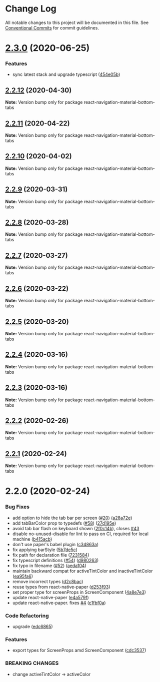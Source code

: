 # Change Log

All notable changes to this project will be documented in this file.
See [Conventional Commits](https://conventionalcommits.org) for commit guidelines.

# [2.3.0](https://github.com/react-navigation/react-navigation-material-bottom-tabs/compare/react-navigation-material-bottom-tabs@2.2.12...react-navigation-material-bottom-tabs@2.3.0) (2020-06-25)


### Features

* sync latest stack and upgrade typescript ([454e05b](https://github.com/react-navigation/react-navigation-material-bottom-tabs/commit/454e05b02ec97f053b381fdc801df899d8c93cb6))





## [2.2.12](https://github.com/react-navigation/react-navigation-material-bottom-tabs/compare/react-navigation-material-bottom-tabs@2.2.11...react-navigation-material-bottom-tabs@2.2.12) (2020-04-30)

**Note:** Version bump only for package react-navigation-material-bottom-tabs





## [2.2.11](https://github.com/react-navigation/react-navigation-material-bottom-tabs/compare/react-navigation-material-bottom-tabs@2.2.10...react-navigation-material-bottom-tabs@2.2.11) (2020-04-22)

**Note:** Version bump only for package react-navigation-material-bottom-tabs





## [2.2.10](https://github.com/react-navigation/react-navigation-material-bottom-tabs/compare/react-navigation-material-bottom-tabs@2.2.9...react-navigation-material-bottom-tabs@2.2.10) (2020-04-02)

**Note:** Version bump only for package react-navigation-material-bottom-tabs





## [2.2.9](https://github.com/react-navigation/react-navigation-material-bottom-tabs/compare/react-navigation-material-bottom-tabs@2.2.8...react-navigation-material-bottom-tabs@2.2.9) (2020-03-31)

**Note:** Version bump only for package react-navigation-material-bottom-tabs





## [2.2.8](https://github.com/react-navigation/react-navigation-material-bottom-tabs/compare/react-navigation-material-bottom-tabs@2.2.6...react-navigation-material-bottom-tabs@2.2.8) (2020-03-28)

**Note:** Version bump only for package react-navigation-material-bottom-tabs





## [2.2.7](https://github.com/react-navigation/react-navigation-material-bottom-tabs/compare/react-navigation-material-bottom-tabs@2.2.6...react-navigation-material-bottom-tabs@2.2.7) (2020-03-27)

**Note:** Version bump only for package react-navigation-material-bottom-tabs





## [2.2.6](https://github.com/react-navigation/react-navigation-material-bottom-tabs/compare/react-navigation-material-bottom-tabs@2.2.5...react-navigation-material-bottom-tabs@2.2.6) (2020-03-22)

**Note:** Version bump only for package react-navigation-material-bottom-tabs





## [2.2.5](https://github.com/react-navigation/react-navigation-material-bottom-tabs/compare/react-navigation-material-bottom-tabs@2.2.4...react-navigation-material-bottom-tabs@2.2.5) (2020-03-20)

**Note:** Version bump only for package react-navigation-material-bottom-tabs





## [2.2.4](https://github.com/react-navigation/react-navigation-material-bottom-tabs/compare/react-navigation-material-bottom-tabs@2.2.3...react-navigation-material-bottom-tabs@2.2.4) (2020-03-16)

**Note:** Version bump only for package react-navigation-material-bottom-tabs





## [2.2.3](https://github.com/react-navigation/react-navigation-material-bottom-tabs/compare/react-navigation-material-bottom-tabs@2.2.2...react-navigation-material-bottom-tabs@2.2.3) (2020-03-16)

**Note:** Version bump only for package react-navigation-material-bottom-tabs





## [2.2.2](https://github.com/react-navigation/react-navigation-material-bottom-tabs/compare/react-navigation-material-bottom-tabs@2.2.1...react-navigation-material-bottom-tabs@2.2.2) (2020-02-26)

**Note:** Version bump only for package react-navigation-material-bottom-tabs





## [2.2.1](https://github.com/react-navigation/react-navigation-material-bottom-tabs/compare/react-navigation-material-bottom-tabs@2.2.0...react-navigation-material-bottom-tabs@2.2.1) (2020-02-24)

**Note:** Version bump only for package react-navigation-material-bottom-tabs





# 2.2.0 (2020-02-24)


### Bug Fixes

* add option to hide the tab bar per screen ([#20](https://github.com/react-navigation/react-navigation-material-bottom-tabs/issues/20)) ([a28a72e](https://github.com/react-navigation/react-navigation-material-bottom-tabs/commit/a28a72ed0dd0716244c0aafe94ec360083a1109c))
* add tabBarColor prop to typedefs ([#58](https://github.com/react-navigation/react-navigation-material-bottom-tabs/issues/58)) ([27d195e](https://github.com/react-navigation/react-navigation-material-bottom-tabs/commit/27d195e304a48861f515d015c6547eece4ee8305))
* avoid tab bar flash on keyboard shown ([2f0c14b](https://github.com/react-navigation/react-navigation-material-bottom-tabs/commit/2f0c14b40eebe3cf852601b9a87e1c6d14f9b626)), closes [#43](https://github.com/react-navigation/react-navigation-material-bottom-tabs/issues/43)
* disable no-unused-disable for lint to pass on CI, required for local machine ([b415acb](https://github.com/react-navigation/react-navigation-material-bottom-tabs/commit/b415acbb31132751141765fba0cff7146b4bf096))
* don't use paper's babel plugin ([c34863a](https://github.com/react-navigation/react-navigation-material-bottom-tabs/commit/c34863ac9e870086e7b6033e1055a79abd511b62))
* fix applying barStyle ([5b7de5c](https://github.com/react-navigation/react-navigation-material-bottom-tabs/commit/5b7de5ccc39fbb2ff470833af28eca07e31e609f))
* fix path for declaration file ([7231584](https://github.com/react-navigation/react-navigation-material-bottom-tabs/commit/72315843029d0489db63eb10d6b22db3ef4b13ec))
* fix typescript definitions ([#54](https://github.com/react-navigation/react-navigation-material-bottom-tabs/issues/54)) ([d980263](https://github.com/react-navigation/react-navigation-material-bottom-tabs/commit/d98026325d4e0a72e1ab57ccde702d342bfaa55d))
* fix typo in filename ([#52](https://github.com/react-navigation/react-navigation-material-bottom-tabs/issues/52)) ([aeda104](https://github.com/react-navigation/react-navigation-material-bottom-tabs/commit/aeda1042c8a632de0d2eabcdcbf922ae2c4239c2))
* maintain backward compat for activeTintColor and inactiveTintColor ([ea95fa6](https://github.com/react-navigation/react-navigation-material-bottom-tabs/commit/ea95fa69e1e720f33c644b9eb3b3639ac72c2615))
* remove incorrect types ([d2c8bac](https://github.com/react-navigation/react-navigation-material-bottom-tabs/commit/d2c8bac7a4e7fb7599f3bb83b6dae00eddc51c70))
* reuse types from react-native-paper ([d253f93](https://github.com/react-navigation/react-navigation-material-bottom-tabs/commit/d253f931c2207696adbb93e80baeada5894154c4))
* set proper type for screenProps in ScreenComponent ([4a8e7e3](https://github.com/react-navigation/react-navigation-material-bottom-tabs/commit/4a8e7e3ae6436c1dda0d7f0bc9f31f3b31320d4d))
* update react-native-paper ([e4a579f](https://github.com/react-navigation/react-navigation-material-bottom-tabs/commit/e4a579f518a44af0aa66dc9cf7b75c72ecf62d2c))
* update react-native-paper. fixes [#4](https://github.com/react-navigation/react-navigation-material-bottom-tabs/issues/4) ([c1fbf0a](https://github.com/react-navigation/react-navigation-material-bottom-tabs/commit/c1fbf0a161852624a5fcc3ab1c75d422f2c94bba))


### Code Refactoring

* upgrade ([edc6865](https://github.com/react-navigation/react-navigation-material-bottom-tabs/commit/edc6865df0042b599d8d2b5c6dd8a323791567da))


### Features

* export types for ScreenProps amd ScreenComponent ([cdc3537](https://github.com/react-navigation/react-navigation-material-bottom-tabs/commit/cdc353704528e569b2eb119aa8817363597256ea))


### BREAKING CHANGES

* change activeTintColor -> activeColor

